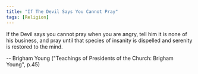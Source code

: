 ```yaml
---
title: "If The Devil Says You Cannot Pray"
tags: [Religion]
---
```


If the Devil says you cannot pray when you are angry, tell him it is none of his
business, and pray until that species of insanity is dispelled and serenity is
restored to the mind.

-- Brigham Young ("Teachings of Presidents of the Church: Brigham Young", p.45)
